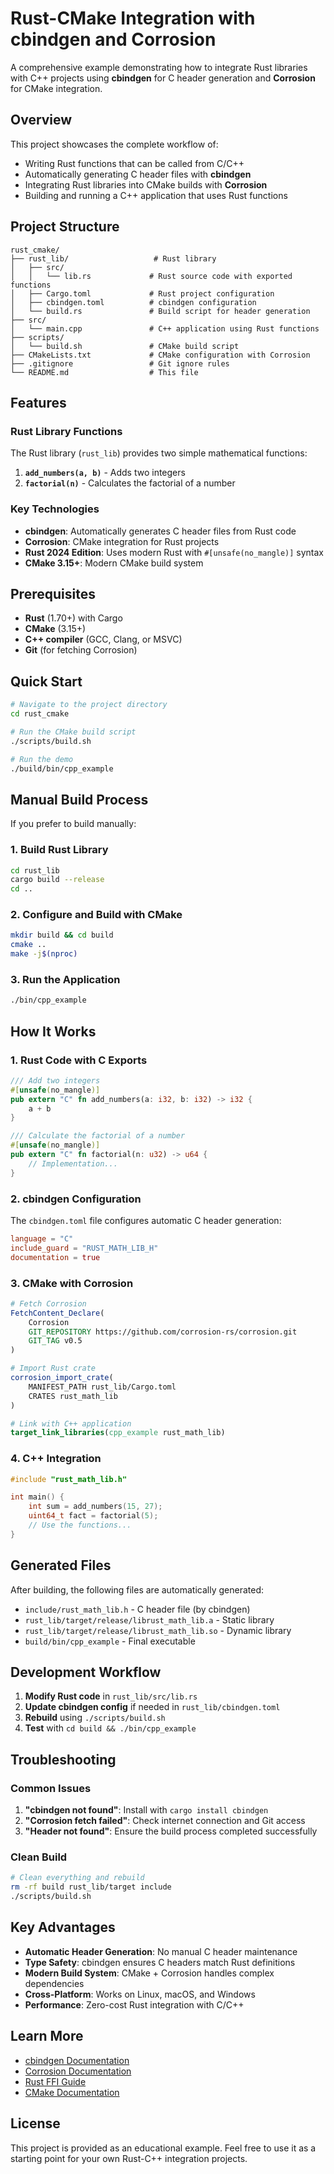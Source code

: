 # Rust-CMake Integration with cbindgen and Corrosion

A comprehensive example demonstrating how to integrate Rust libraries with C++ projects using **cbindgen** for C header generation and **Corrosion** for CMake integration.

## Overview

This project showcases the complete workflow of:
- Writing Rust functions that can be called from C/C++
- Automatically generating C header files with **cbindgen**
- Integrating Rust libraries into CMake builds with **Corrosion**
- Building and running a C++ application that uses Rust functions

## Project Structure

```
rust_cmake/
├── rust_lib/                   # Rust library
│   ├── src/
│   │   └── lib.rs             # Rust source code with exported functions
│   ├── Cargo.toml             # Rust project configuration
│   ├── cbindgen.toml          # cbindgen configuration
│   └── build.rs               # Build script for header generation
├── src/
│   └── main.cpp               # C++ application using Rust functions
├── scripts/
│   └── build.sh               # CMake build script
├── CMakeLists.txt             # CMake configuration with Corrosion
├── .gitignore                 # Git ignore rules
└── README.md                  # This file
```

## Features

### Rust Library Functions

The Rust library (`rust_lib`) provides two simple mathematical functions:

1. **`add_numbers(a, b)`** - Adds two integers
2. **`factorial(n)`** - Calculates the factorial of a number

### Key Technologies

- **cbindgen**: Automatically generates C header files from Rust code
- **Corrosion**: CMake integration for Rust projects
- **Rust 2024 Edition**: Uses modern Rust with `#[unsafe(no_mangle)]` syntax
- **CMake 3.15+**: Modern CMake build system

## Prerequisites

- **Rust** (1.70+) with Cargo
- **CMake** (3.15+)
- **C++ compiler** (GCC, Clang, or MSVC)
- **Git** (for fetching Corrosion)

## Quick Start

```bash
# Navigate to the project directory
cd rust_cmake

# Run the CMake build script
./scripts/build.sh

# Run the demo
./build/bin/cpp_example
```

## Manual Build Process

If you prefer to build manually:

### 1. Build Rust Library

```bash
cd rust_lib
cargo build --release
cd ..
```

### 2. Configure and Build with CMake

```bash
mkdir build && cd build
cmake ..
make -j$(nproc)
```

### 3. Run the Application

```bash
./bin/cpp_example
```

## How It Works

### 1. Rust Code with C Exports

```rust
/// Add two integers
#[unsafe(no_mangle)]
pub extern "C" fn add_numbers(a: i32, b: i32) -> i32 {
    a + b
}

/// Calculate the factorial of a number
#[unsafe(no_mangle)]
pub extern "C" fn factorial(n: u32) -> u64 {
    // Implementation...
}
```

### 2. cbindgen Configuration

The `cbindgen.toml` file configures automatic C header generation:

```toml
language = "C"
include_guard = "RUST_MATH_LIB_H"
documentation = true
```

### 3. CMake with Corrosion

```cmake
# Fetch Corrosion
FetchContent_Declare(
    Corrosion
    GIT_REPOSITORY https://github.com/corrosion-rs/corrosion.git
    GIT_TAG v0.5
)

# Import Rust crate
corrosion_import_crate(
    MANIFEST_PATH rust_lib/Cargo.toml
    CRATES rust_math_lib
)

# Link with C++ application
target_link_libraries(cpp_example rust_math_lib)
```

### 4. C++ Integration

```cpp
#include "rust_math_lib.h"

int main() {
    int sum = add_numbers(15, 27);
    uint64_t fact = factorial(5);
    // Use the functions...
}
```

## Generated Files

After building, the following files are automatically generated:

- `include/rust_math_lib.h` - C header file (by cbindgen)
- `rust_lib/target/release/librust_math_lib.a` - Static library
- `rust_lib/target/release/librust_math_lib.so` - Dynamic library
- `build/bin/cpp_example` - Final executable

## Development Workflow

1. **Modify Rust code** in `rust_lib/src/lib.rs`
2. **Update cbindgen config** if needed in `rust_lib/cbindgen.toml`
3. **Rebuild** using `./scripts/build.sh`
4. **Test** with `cd build && ./bin/cpp_example`

## Troubleshooting

### Common Issues

1. **"cbindgen not found"**: Install with `cargo install cbindgen`
2. **"Corrosion fetch failed"**: Check internet connection and Git access
3. **"Header not found"**: Ensure the build process completed successfully

### Clean Build

```bash
# Clean everything and rebuild
rm -rf build rust_lib/target include
./scripts/build.sh
```

## Key Advantages

- **Automatic Header Generation**: No manual C header maintenance
- **Type Safety**: cbindgen ensures C headers match Rust definitions
- **Modern Build System**: CMake + Corrosion handles complex dependencies
- **Cross-Platform**: Works on Linux, macOS, and Windows
- **Performance**: Zero-cost Rust integration with C/C++

## Learn More

- [cbindgen Documentation](https://github.com/eqrion/cbindgen)
- [Corrosion Documentation](https://github.com/corrosion-rs/corrosion)
- [Rust FFI Guide](https://doc.rust-lang.org/nomicon/ffi.html)
- [CMake Documentation](https://cmake.org/documentation/)

## License

This project is provided as an educational example. Feel free to use it as a starting point for your own Rust-C++ integration projects.
